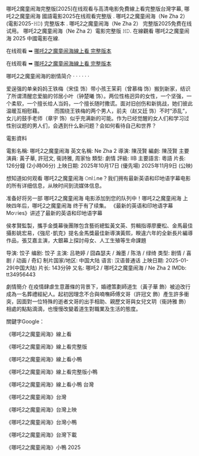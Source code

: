 哪吒2魔童闹海完整版[2025]在线观看与高清电影免費線上看完整版台灣字幕, 哪吒2之魔童闹海 國語電影2025在线观看完整版 . 哪吒2之魔童闹海（Ne Zha 2） (電影2025-𝙷𝙳) 完整版本 . 哪吒2之魔童闹海（Ne Zha 2） 完整版2025免费在线试用。 哪吒2之魔童闹海（Ne Zha 2）電影完整版 𝙷𝙳. 在線觀看 哪吒2之魔童闹海 2025 中國電影在線.

在线观看 ➥ [哪吒2之魔童闹海線上看 完整版本](https://judulanyar.blogspot.com/2025/02/judul-anyar.html)

在线观看 ➥ [哪吒2之魔童闹海線上看 完整版本](https://judulanyar.blogspot.com/2025/02/judul-anyar.html)

哪吒2之魔童闹海的剧情简介 · · · · · ·

爱逞强的单亲妈妈王铁梅（宋佳 饰）带小孩王茉莉（曾慕梅 饰）搬到新家，结识了所谓清醒恋爱脑的邻居小叶（钟楚曦 饰）。两位性格迥异的女性，一个坚强，一个柔软，一个擅长给人当妈，一个擅长随时撒谎。面对旧创伤和新挑战，她们彼此温暖互相慰藉。 　　而围绕王铁梅的两个男人，前夫（赵又廷 饰）不时“添乱”，女儿的鼓手老师（章宇 饰）似乎充满新的可能。作为已经觉醒的女人们和学习过性别议题的男人们，会遇到什么新问题？会如何看待自己和世界？

電影資料

電影名稱: 哪吒2之魔童闹海 英文名稱: Ne Zha 2 導演: 陳茂賢 編劇: 陳茂賢 主要演員: 黃子華, 許冠文, 衞詩雅, 周家怡 類型: 劇情 評級: IIB 主要語言: 粵語 片長: 126分鐘 (2小時06分) 上映日期: 2025年10月17日 (優先場) 2025年11月9日 (公映)

想知道如何观看 哪吒2之魔童闹海 𝙾nl𝚒ne？我们拥有最新英语和印地语字幕电影的所有详细信息，从映时间到流媒体信息。

准备好将另一部 哪吒2之魔童闹海 电影添加到您的队列中！哪吒2之魔童闹海 上映四年后，哪吒2之魔童闹海 终于有了续集。 《最新的英语和印地语字幕 Mo𝚟ies》讲述了最新的英语和印地语字幕

侯孝賢監製，攜手金獎幕後團隊包含藝術總監黃文英、剪輯指導廖慶松、金馬最佳攝影姚宏易，《強尼･凱克》提名金馬獎最佳新導演黃熙，睽違六年的全新長片編導作品，張艾嘉主演，大銀幕上探討母女、人工生殖等生命課題

导演: 饺子 编剧: 饺子 主演: 吕艳婷 / 囧森瑟夫 / 瀚墨 / 陈浩 / 绿绮 类型: 剧情 / 喜剧 / 动画 / 奇幻 制片国家/地区: 中国大陆 语言: 汉语普通话 上映日期: 2025-01-29(中国大陆) 片长: 143分钟 又名: 哪吒2 / 哪吒2之魔童闹海 / Ne Zha 2 IMDb: tt34956443

劇情簡介 在疫情肆虐生意蕭條的背景下，婚禮策劃師道生（黃子華 飾）被迫改行成為一名葬禮經紀人。起初因理念不合與喃嘸師傅文哥（許冠文 飾）產生許多衝突，因面對一位特殊的逝者文哥的出手相助、親歷文哥與女兒文玥（衞詩雅 飾）相處的點點滴滴，也慢慢改變着道生對職業及生活的態度。

關鍵字Google：

《哪吒2之魔童闹海》線上看

《哪吒2之魔童闹海》線上看完整版

《哪吒2之魔童闹海》線上看小鴨

《哪吒2之魔童闹海》線上看完整版小鴨

《哪吒2之魔童闹海》線上看小鴨 台灣

《哪吒2之魔童闹海》台灣

《哪吒2之魔童闹海》台灣上映

《哪吒2之魔童闹海》台灣小鴨

《哪吒2之魔童闹海》台灣下載

《哪吒2之魔童闹海》小鴨 2025

